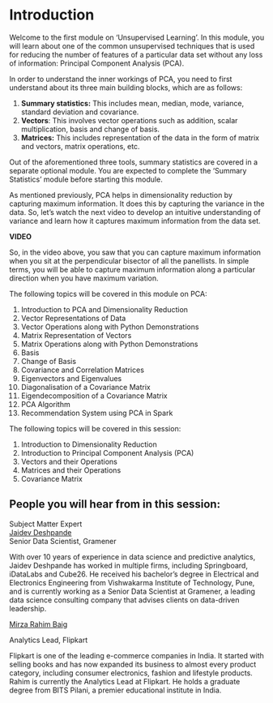 # Introduction

Welcome to the first module on ‘Unsupervised Learning’. In this module, you will learn about one of the common unsupervised techniques that is used for reducing the number of features of a particular data set without any loss of information: Principal Component Analysis (PCA).

In order to understand the inner workings of PCA, you need to first understand about its three main building blocks, which are as follows:

1.  **Summary statistics:** This includes mean, median, mode, variance, standard deviation and covariance.
2.  **Vectors**: This involves vector operations such as addition, scalar multiplication, basis and change of basis.
3.  **Matrices:** This includes representation of the data in the form of matrix and vectors, matrix operations, etc.

Out of the aforementioned three tools, summary statistics are covered in a separate optional module. You are expected to complete the ‘Summary Statistics’ module before starting this module.

As mentioned previously, PCA helps in dimensionality reduction by capturing maximum information. It does this by capturing the variance in the data. So, let’s watch the next video to develop an intuitive understanding of variance and learn how it captures maximum information from the data set.

**VIDEO**

So, in the video above, you saw that you can capture maximum information when you sit at the perpendicular bisector of all the panellists. In simple terms, you will be able to capture maximum information along a particular direction when you have maximum variation.

The following topics will be covered in this module on PCA:

1.  Introduction to PCA and Dimensionality Reduction
2.  Vector Representations of Data
3.  Vector Operations along with Python Demonstrations
4.  Matrix Representation of Vectors
5.  Matrix Operations along with Python Demonstrations
6.  Basis
7.  Change of Basis
8.  Covariance and Correlation Matrices
9.  Eigenvectors and Eigenvalues
10.  Diagonalisation of a Covariance Matrix
11.  Eigendecomposition of a Covariance Matrix
12.  PCA Algorithm
13.  Recommendation System using PCA in Spark

The following topics will be covered in this session:

1.  Introduction to Dimensionality Reduction
2.  Introduction to Principal Component Analysis (PCA)
3.  Vectors and their Operations
4.  Matrices and their Operations
5.  Covariance Matrix

## People you will hear from in this session:

Subject Matter Expert  
[Jaidev Deshpande](https://www.linkedin.com/in/jaidevd/)  
Senior Data Scientist, Gramener

With over 10 years of experience in data science and predictive analytics, Jaidev Deshpande has worked in multiple firms, including Springboard, iDataLabs and Cube26. He received his bachelor’s degree in Electrical and Electronics Engineering from Vishwakarma Institute of Technology, Pune, and is currently working as a Senior Data Scientist at Gramener, a leading data science consulting company that advises clients on data-driven leadership.

[Mirza Rahim Baig](https://www.linkedin.com/in/rahim-baig)

Analytics Lead, Flipkart

Flipkart is one of the leading e-commerce companies in India. It started with selling books and has now expanded its business to almost every product category, including consumer electronics, fashion and lifestyle products. Rahim is currently the Analytics Lead at Flipkart. He holds a graduate degree from BITS Pilani, a premier educational institute in India.